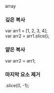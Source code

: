 array

### 깊은 복사
var arr1 = [1, 2, 3, 4];  
var arr2 = arr1.slice();

### 얕은 복사
var arr2 = arr1;

### 마지막 요소 제거
.slice(0, -1);
